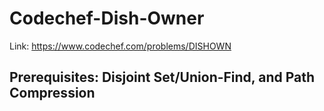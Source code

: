 # Codechef-Dish-Owner
Link: https://www.codechef.com/problems/DISHOWN
## Prerequisites: Disjoint Set/Union-Find, and Path Compression
